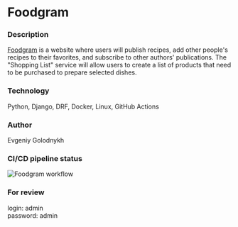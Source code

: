 # Foodgram

### Description
[Foodgram](158.160.102.3) is a website where users will publish recipes, add other people's recipes to their favorites, and subscribe to other authors' publications. The "Shopping List" service will allow users to create a list of products that need to be purchased to prepare selected dishes.

### Technology
Python, Django, DRF, Docker, Linux, GitHub Actions

### Author
Evgeniy Golodnykh

### CI/CD pipeline status
![Foodgram workflow](https://github.com/Evgeniy-Golodnykh/foodgram-project-react/actions/workflows/foodgram_workflow.yml/badge.svg)

### For review
login: admin  
password: admin